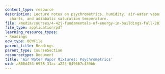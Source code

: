 ```yaml
---
content_type: resource
description: Lecture notes on psychrometrics, humidity, air-water vapor mixture, psychometric
  charts, and adiabatic saturation temperature.
file: /media/courses/4-42j-fundamentals-of-energy-in-buildings-fall-2010/a860d453697831aca223049667c430bb_MIT4_42JF10_water_vapor.pdf
file_type: application/pdf
learning_resource_types:
- Readings
ocw_type: OCWFile
parent_title: Readings
parent_type: CourseSection
resourcetype: Document
title: 'Air Water Vapor Mixtures: Psychrometrics'
uid: a860d453-6978-31ac-a223-049667c430bb
---
```

